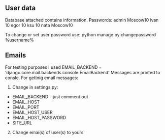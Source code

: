 ## User data
Database attached contains information.
Passwords:
admin Moscow10
ivan 10
egor 10
ksu 10
nata Moscow10

To change or set user password use:
python manage.py changepassword %username%

## Emails
For testing purposes I used 
EMAIL_BACKEND = 'django.core.mail.backends.console.EmailBackend'
Messages are printed to consle.
For gettnig email messages:
1. Change in settings.py:
  * EMAIL_BACKEND - just comment out
  * EMAIL_HOST 
  * EMAIL_PORT 
  * EMAIL_HOST_USER 
  * EMAIL_HOST_PASSWORD 
  * SITE_URL 
2. Change emai(s) of user(s) to yours
